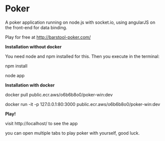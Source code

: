 Poker
=====

A poker application running on node.js with socket.io, using angularJS on the front-end for data binding.

Play for free at http://barstool-poker.com/


**Installation without docker**

You need node and npm installed for this.
Then you execute in the terminal:

npm install

node app

**Installation with docker**

docker pull public.ecr.aws/o6b6b8o0/poker-win:dev

docker run -it -p 127.0.0.1:80:3000 public.ecr.aws/o6b6b8o0/poker-win:dev

**Play!**

visit http://localhost/ to see the app

you can open multiple tabs to play poker with yourself, good luck.
